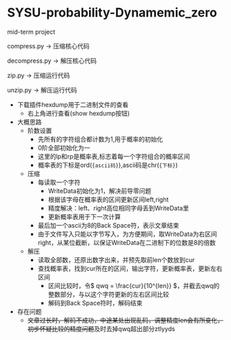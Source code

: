 # SYSU-probability-Dynamemic_zero
mid-term project

compress.py -> 压缩核心代码

decompress.py -> 解压核心代码

zip.py -> 压缩运行代码

unzip.py -> 解压运行代码

- 下载插件hexdump用于二进制文件的查看
  - 右上角进行查看(show hexdump按钮)
- 大概思路
  - 阶数设置
    - 先所有的字符组合都计数为1,用于概率的初始化
    - 0阶全部初始化为一
    - 这里的lp和rp是概率表,标志着每一个字符组合的概率区间
    - 概率表的下标是ord(`{ascii码}`),ascii码是chr(`{下标}`)
  - 压缩
    - 每读取一个字符
        - WriteData初始化为1，解决前导零问题
        - 根据该字母在概率表的区间更新区间left,right
        - 精度解决：left、right高位相同字母丢到WriteData里
        - 更新概率表用于下一次计算
    - 最后加一个ascii为8的Back Space符，表示文章结束
    - 由于文件写入只能以字节写入，为方便期间，取WriteData为右区间right，从某位截断，以保证WriteData在二进制下的位数是8的倍数
  - 解压
    - 读取全部数，还原出数字出来，并预先取前len个数放到cur
    - 查找概率表，找到cur所在的区间，输出字符，更新概率表，更新左右区间
        - 区间比较时，令$ qwq = \frac{cur}{10^{len}} $，并截去qwq的整数部分，与以这个字符更新的左右区间比较
        - 解码到Back Space符时，解码结束
- 存在问题
  - ~~文章过长时，解码不成功，中途某处出现乱码，调整精度len会有所变化，初步怀疑比较的精度问题~~及时去掉qwq超出部分ztlyyds
